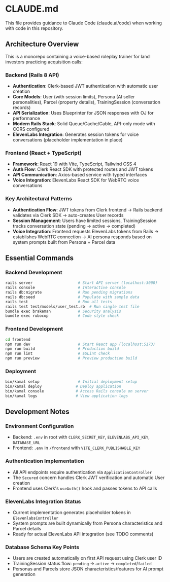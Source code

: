 # CLAUDE.md

This file provides guidance to Claude Code (claude.ai/code) when working with code in this repository.

## Architecture Overview

This is a monorepo containing a voice-based roleplay trainer for land investors practicing acquisition calls:

### Backend (Rails 8 API)
- **Authentication**: Clerk-based JWT authentication with automatic user creation
- **Core Models**: User (with session limits), Persona (AI seller personalities), Parcel (property details), TrainingSession (conversation records)  
- **API Serialization**: Uses Blueprinter for JSON responses with OJ for performance
- **Modern Rails Stack**: Solid Queue/Cache/Cable, API-only mode with CORS configured
- **ElevenLabs Integration**: Generates session tokens for voice conversations (placeholder implementation in place)

### Frontend (React + TypeScript)
- **Framework**: React 19 with Vite, TypeScript, Tailwind CSS 4
- **Auth Flow**: Clerk React SDK with protected routes and JWT tokens
- **API Communication**: Axios-based service with typed interfaces
- **Voice Integration**: ElevenLabs React SDK for WebRTC voice conversations

### Key Architectural Patterns
- **Authentication Flow**: JWT tokens from Clerk frontend → Rails backend validates via Clerk SDK → auto-creates User records
- **Session Management**: Users have limited sessions, TrainingSession tracks conversation state (pending → active → completed)
- **Voice Integration**: Frontend requests ElevenLabs tokens from Rails → establishes WebRTC connection → AI persona responds based on system prompts built from Persona + Parcel data

## Essential Commands

### Backend Development
```bash
rails server                    # Start API server (localhost:3000)
rails console                   # Interactive console
rails db:migrate                # Run pending migrations
rails db:seed                   # Populate with sample data
rails test                      # Run all tests
rails test test/models/user_test.rb  # Run single test file
bundle exec brakeman            # Security analysis
bundle exec rubocop             # Code style check
```

### Frontend Development
```bash
cd frontend
npm run dev                     # Start React app (localhost:5173)
npm run build                   # Production build
npm run lint                    # ESLint check
npm run preview                 # Preview production build
```

### Deployment
```bash
bin/kamal setup                 # Initial deployment setup
bin/kamal deploy               # Deploy application
bin/kamal console              # Access Rails console on server
bin/kamal logs                 # View application logs
```

## Development Notes

### Environment Configuration
- Backend: `.env` in root with `CLERK_SECRET_KEY`, `ELEVENLABS_API_KEY`, `DATABASE_URL`
- Frontend: `.env` in `/frontend` with `VITE_CLERK_PUBLISHABLE_KEY`

### Authentication Implementation
- All API endpoints require authentication via `ApplicationController`
- The `Secured` concern handles Clerk JWT verification and automatic User creation
- Frontend uses Clerk's `useAuth()` hook and passes tokens to API calls

### ElevenLabs Integration Status
- Current implementation generates placeholder tokens in `ElevenlabsController`
- System prompts are built dynamically from Persona characteristics and Parcel details
- Ready for actual ElevenLabs API integration (see TODO comments)

### Database Schema Key Points
- Users are created automatically on first API request using Clerk user ID
- TrainingSession status flow: `pending` → `active` → `completed`/`failed`
- Personas and Parcels store JSON characteristics/features for AI prompt generation